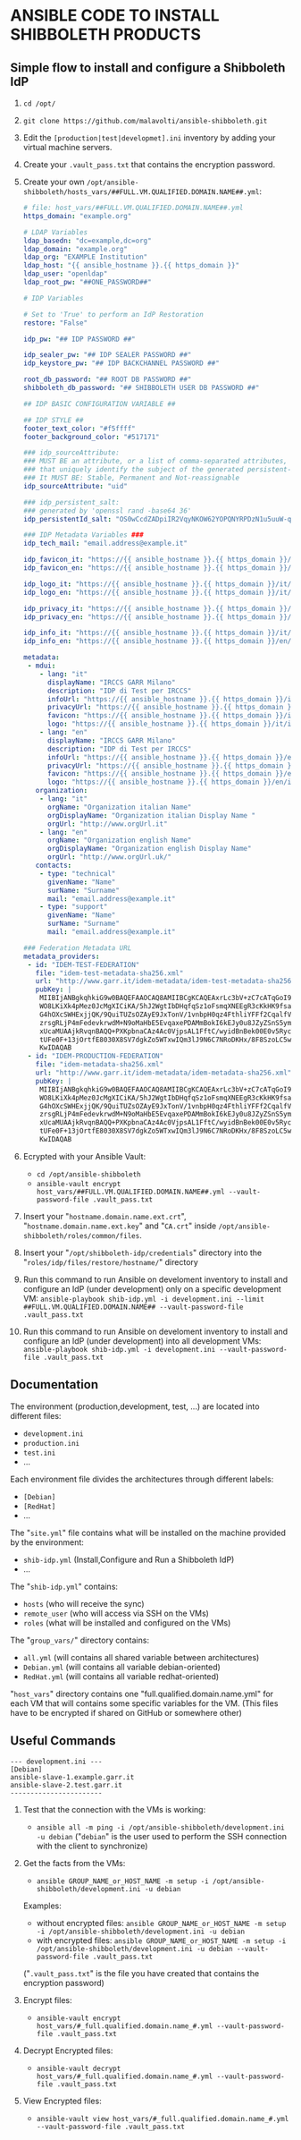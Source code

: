 # ANSIBLE CODE TO INSTALL SHIBBOLETH PRODUCTS

## Simple flow to install and configure a Shibboleth IdP

1. ```cd /opt/```

2. ```git clone https://github.com/malavolti/ansible-shibboleth.git```

3. Edit the ```[production|test|developmet].ini``` inventory by adding your virtual machine servers.

4. Create your ```.vault_pass.txt``` that contains the encryption password.

5. Create your own ```/opt/ansible-shibboleth/hosts_vars/##FULL.VM.QUALIFIED.DOMAIN.NAME##.yml```:
    ```yaml
    # file: host_vars/##FULL.VM.QUALIFIED.DOMAIN.NAME##.yml
    https_domain: "example.org"
    
    # LDAP Variables
    ldap_basedn: "dc=example,dc=org"
    ldap_domain: "example.org"
    ldap_org: "EXAMPLE Institution"
    ldap_host: "{{ ansible_hostname }}.{{ https_domain }}"
    ldap_user: "openldap"
    ldap_root_pw: "##ONE_PASSWORD##"

    # IDP Variables

    # Set to 'True' to perform an IdP Restoration
    restore: "False"

    idp_pw: "## IDP PASSWORD ##"

    idp_sealer_pw: "## IDP SEALER PASSWORD ##"
    idp_keystore_pw: "## IDP BACKCHANNEL PASSWORD ##"

    root_db_password: "## ROOT DB PASSWORD ##"
    shibboleth_db_password: "## SHIBBOLETH USER DB PASSWORD ##"

    ## IDP BASIC CONFIGURATION VARIABLE ##

    ## IDP STYLE ##
    footer_text_color: "#f5ffff"
    footer_background_color: "#517171"

    ### idp_sourceAttribute: 
    ### MUST BE an attribute, or a list of comma-separated attributes, 
    ### that uniquely identify the subject of the generated persistent-id.
    ### It MUST BE: Stable, Permanent and Not-reassignable
    idp_sourceAttribute: "uid"

    ### idp_persistent_salt: 
    ### generated by 'openssl rand -base64 36'
    idp_persistentId_salt: "OS0wCcdZADpiIR2VqyNKOW62YOPQNYRPDzN1u5uuW-qUkynS"

    ### IDP Metadata Variables ###
    idp_tech_mail: "email.address@example.it"

    idp_favicon_it: "https://{{ ansible_hostname }}.{{ https_domain }}/it/favicon.png"
    idp_favicon_en: "https://{{ ansible_hostname }}.{{ https_domain }}/en/favicon.png"

    idp_logo_it: "https://{{ ansible_hostname }}.{{ https_domain }}/it/images/logo.png"
    idp_logo_en: "https://{{ ansible_hostname }}.{{ https_domain }}/it/idp-logo.png"

    idp_privacy_it: "https://{{ ansible_hostname }}.{{ https_domain }}/it/privacy.html"
    idp_privacy_en: "https://{{ ansible_hostname }}.{{ https_domain }}/en/privacy.html"

    idp_info_it: "https://{{ ansible_hostname }}.{{ https_domain }}/it/info.html"
    idp_info_en: "https://{{ ansible_hostname }}.{{ https_domain }}/en/info.html"

    metadata:
     - mdui:
        - lang: "it"
          displayName: "IRCCS GARR Milano"
          description: "IDP di Test per IRCCS"
          infoUrl: "https://{{ ansible_hostname }}.{{ https_domain }}/it/info.html"
          privacyUrl: "https://{{ ansible_hostname }}.{{ https_domain }}/it/privacy.html"
          favicon: "https://{{ ansible_hostname }}.{{ https_domain }}/it/images/favicon.png"
          logo: "https://{{ ansible_hostname }}.{{ https_domain }}/it/images/logo.png"
        - lang: "en"
          displayName: "IRCCS GARR Milano"
          description: "IDP di Test per IRCCS"
          infoUrl: "https://{{ ansible_hostname }}.{{ https_domain }}/en/info.html"
          privacyUrl: "https://{{ ansible_hostname }}.{{ https_domain }}/en/privacy.html"
          favicon: "https://{{ ansible_hostname }}.{{ https_domain }}/en/images/favicon.png"
          logo: "https://{{ ansible_hostname }}.{{ https_domain }}/en/images/logo.png"
       organization:
        - lang: "it"
          orgName: "Organization italian Name"
          orgDisplayName: "Organization italian Display Name "
          orgUrl: "http://www.orgUrl.it"
        - lang: "en"
          orgName: "Organization english Name"
          orgDisplayName: "Organization english Display Name"
          orgUrl: "http://www.orgUrl.uk/"
       contacts:
        - type: "technical"
          givenName: "Name"
          surName: "Surname"
          mail: "email.address@example.it"
        - type: "support"
          givenName: "Name"
          surName: "Surname"
          mail: "email.address@example.it"

    ### Federation Metadata URL
    metadata_providers:
     - id: "IDEM-TEST-FEDERATION"
       file: "idem-test-metadata-sha256.xml"
       url: "http://www.garr.it/idem-metadata/idem-test-metadata-sha256.xml"
       pubKey: |
        MIIBIjANBgkqhkiG9w0BAQEFAAOCAQ8AMIIBCgKCAQEAxrLc3bV+zC7cATqGoI9R
        WO8LKiXk4pMez0JcMgXICiKA/5hJ2WgtIbDHqfqSz1oFsmqXNEEgR3cKkHK9fsaY
        G4hOXcSWHExjjQK/9QuiTUZsOZAyE9JxTonV/1vnbpH0qz4FthliYFFf2CqalfVH
        zrsgRLjP4mFedevkrwdM+N9oMaHbE5EvqaxePDAMmBokI6kEJy0u8JZyZSnS5ymX
        xUcaMUAAjkRvqnBAQQ+PXKpbnaCAz4Ac0VjpsAL1FftC/wyidBnBek00E0v5RycY
        tUFe0F+13jOrtfE8030X8SV7dgkZo5WTxwIQm3lJ9N6C7NRoDKHx/8F8SzoLC5wJ
        KwIDAQAB
     - id: "IDEM-PRODUCTION-FEDERATION"
       file: "idem-metadata-sha256.xml"
       url: "http://www.garr.it/idem-metadata/idem-metadata-sha256.xml"
       pubKey: |
        MIIBIjANBgkqhkiG9w0BAQEFAAOCAQ8AMIIBCgKCAQEAxrLc3bV+zC7cATqGoI9R
        WO8LKiXk4pMez0JcMgXICiKA/5hJ2WgtIbDHqfqSz1oFsmqXNEEgR3cKkHK9fsaY
        G4hOXcSWHExjjQK/9QuiTUZsOZAyE9JxTonV/1vnbpH0qz4FthliYFFf2CqalfVH
        zrsgRLjP4mFedevkrwdM+N9oMaHbE5EvqaxePDAMmBokI6kEJy0u8JZyZSnS5ymX
        xUcaMUAAjkRvqnBAQQ+PXKpbnaCAz4Ac0VjpsAL1FftC/wyidBnBek00E0v5RycY
        tUFe0F+13jOrtfE8030X8SV7dgkZo5WTxwIQm3lJ9N6C7NRoDKHx/8F8SzoLC5wJ
        KwIDAQAB
    ```
6. Ecrypted with your Ansible Vault:
    * ```cd /opt/ansible-shibboleth```
    * ```ansible-vault encrypt host_vars/##FULL.VM.QUALIFIED.DOMAIN.NAME##.yml --vault-password-file .vault_pass.txt```

7. Insert your "```hostname.domain.name.ext.crt```", "```hostname.domain.name.ext.key```" and "```CA.crt```" inside ```/opt/ansible-shibboleth/roles/common/files```.

8. Insert your "```/opt/shibboleth-idp/credentials```" directory into the "```roles/idp/files/restore/hostname/```" directory

9. Run this command to run Ansible on develoment inventory to install and configure an IdP (under development) only on a specific development VM:
    ```ansible-playbook shib-idp.yml -i development.ini --limit ##FULL.VM.QUALIFIED.DOMAIN.NAME## --vault-password-file .vault_pass.txt```

10. Run this command to run Ansible on develoment inventory to install and configure an IdP (under development) into all development VMs:
    ```ansible-playbook shib-idp.yml -i development.ini --vault-password-file .vault_pass.txt```

## Documentation ##
The environment (production,development, test, ...) are located into different files:
   - ```development.ini```
   - ```production.ini```
   - ```test.ini```
   - ...

Each environment file divides the architectures through different labels:
   - ```[Debian]```
   - ```[RedHat]```
   - ...

The "```site.yml```" file contains what will be installed on the machine provided by the environment:
   - ```shib-idp.yml``` (Install,Configure and Run a Shibboleth IdP)
   - ...

The "```shib-idp.yml```" contains:
   - ```hosts``` (who will receive the sync)
   - ```remote_user``` (who will access via SSH on the VMs)
   - ```roles``` (what will be installed and configured on the VMs)

The "```group_vars/```" directory contains:
   - ```all.yml```      (will contains all shared variable between architectures)
   - ```Debian.yml```   (will contains all variable debian-oriented)
   - ```RedHat.yml```   (will contains all variable redhat-oriented)

"```host_vars```" directory contains one "full.qualified.domain.name.yml" for each VM that will contains some specific variables for the VM. 
(This files have to be encrypted if shared on GitHub or somewhere other)

## Useful Commands ##

```
--- development.ini ---
[Debian]
ansible-slave-1.example.garr.it
ansible-slave-2.test.garr.it
-----------------------
```

1. Test that the connection with the VMs is working:
   * ```ansible all -m ping -i /opt/ansible-shibboleth/development.ini -u debian```
   ("```debian```" is the user used to perform the SSH connection with the client to synchronize)

2. Get the facts from the VMs:
   * ```ansible GROUP_NAME_or_HOST_NAME -m setup -i /opt/ansible-shibboleth/development.ini -u debian```

   Examples:
      * without encrypted files:
         ```ansible GROUP_NAME_or_HOST_NAME -m setup -i /opt/ansible-shibboleth/development.ini -u debian```
      * with encrypted files:
         ```ansible GROUP_NAME_or_HOST_NAME -m setup -i /opt/ansible-shibboleth/development.ini -u debian --vault-password-file .vault_pass.txt```

   ("```.vault_pass.txt```" is the file you have created that contains the encryption password)

3. Encrypt files:
   * ```ansible-vault encrypt host_vars/#_full.qualified.domain.name_#.yml --vault-password-file .vault_pass.txt```

4. Decrypt Encrypted files:
   * ```ansible-vault decrypt host_vars/#_full.qualified.domain.name_#.yml --vault-password-file .vault_pass.txt```

5. View Encrypted files:
   * ```ansible-vault view host_vars/#_full.qualified.domain.name_#.yml --vault-password-file .vault_pass.txt```
